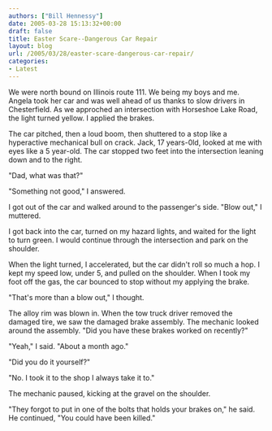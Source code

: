 ```yaml
---
authors: ["Bill Hennessy"]
date: 2005-03-28 15:13:32+00:00
draft: false
title: Easter Scare--Dangerous Car Repair
layout: blog
url: /2005/03/28/easter-scare-dangerous-car-repair/
categories:
- Latest
---
```


We were north bound on Illinois route 111.  We being my boys and me.  Angela took her car and was well ahead of us thanks to slow drivers in Chesterfield.  As we approched an intersection with Horseshoe Lake Road, the light turned yellow.  I applied the brakes.

The car pitched, then a loud boom,  then shuttered to a stop like a hyperactive mechanical bull on crack.  Jack, 17 years-0ld, looked at me with eyes like a 5 year-old.  The car stopped two feet into the intersection leaning down and to the right.

"Dad, what was that?"

"Something not good," I answered.

I got out of the car and walked around to the passenger's side.  "Blow out," I muttered.

I got back into the car, turned on my hazard lights, and waited for the light to turn green.  I would continue through the intersection and park on the shoulder.

When the light turned, I accelerated, but the car didn't roll so much a hop.  I kept my speed low, under 5, and pulled on the shoulder.  When I took my foot off the gas, the car bounced to stop without my applying the brake.

"That's more than a blow out," I thought.

The alloy rim was blown in.  When the tow truck driver removed the damaged tire, we saw the damaged brake assembly.  The mechanic looked around the assembly.  "Did you have these brakes worked on recently?"

"Yeah," I said.  "About a month ago."

"Did you do it yourself?"

"No.  I took it to the shop I always take it to."

The mechanic paused, kicking at the gravel on the shoulder.

"They forgot to put in one of the bolts that holds your brakes on,"  he said.  He continued, "You could have been killed."


